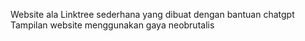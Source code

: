 Website ala Linktree sederhana yang dibuat dengan bantuan chatgpt
Tampilan website menggunakan gaya neobrutalis
